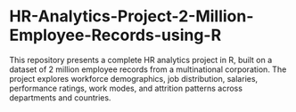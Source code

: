 # HR-Analytics-Project-2-Million-Employee-Records-using-R
This repository presents a complete HR analytics project in R, built on a dataset of 2 million employee records from a multinational corporation. The project explores workforce demographics, job distribution, salaries, performance ratings, work modes, and attrition patterns across departments and countries.
